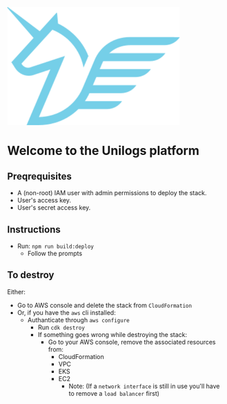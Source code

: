 <img src="https://raw.githubusercontent.com/unilogs/unilogs/refs/heads/main/configuration_generator/logo.png" width="400" alt="Unilogs logo" />

# Welcome to the Unilogs platform

## Preqrequisites

- A (non-root) IAM user with admin permissions to deploy the stack.
- User's access key.
- User's secret access key.

## Instructions

- Run: `npm run build:deploy`
  - Follow the prompts

## To destroy

Either:

- Go to AWS console and delete the stack from `CloudFormation`
- Or, if you have the `aws` cli installed:
  - Authanticate through `aws configure`
    - Run `cdk destroy`
    - If something goes wrong while destroying the stack:
      - Go to your AWS console, remove the associated resources from:
        - CloudFormation
        - VPC
        - EKS
        - EC2
          - Note: (If a `network interface` is still in use you'll have to remove a `load balancer` first)
